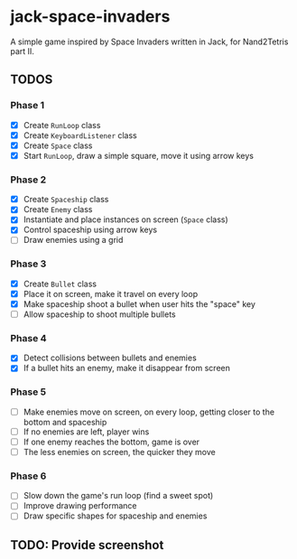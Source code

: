 # jack-space-invaders

A simple game inspired by Space Invaders written in Jack, for Nand2Tetris part II.

## TODOS

### Phase 1

- [x] Create `RunLoop` class
- [x] Create `KeyboardListener` class
- [x] Create `Space` class
- [x] Start `RunLoop`, draw a simple square, move it using arrow keys

### Phase 2

- [x] Create `Spaceship` class
- [x] Create `Enemy` class
- [x] Instantiate and place instances on screen (`Space` class)
- [x] Control spaceship using arrow keys
- [ ] Draw enemies using a grid

### Phase 3

- [x] Create `Bullet` class
- [x] Place it on screen, make it travel on every loop
- [x] Make spaceship shoot a bullet when user hits the "space" key
- [ ] Allow spaceship to shoot multiple bullets

### Phase 4

- [x] Detect collisions between bullets and enemies
- [x] If a bullet hits an enemy, make it disappear from screen

### Phase 5

- [ ] Make enemies move on screen, on every loop, getting closer to the bottom and spaceship
- [ ] If no enemies are left, player wins
- [ ] If one enemy reaches the bottom, game is over
- [ ] The less enemies on screen, the quicker they move

### Phase 6
- [ ] Slow down the game's run loop (find a sweet spot)
- [ ] Improve drawing performance
- [ ] Draw specific shapes for spaceship and enemies

## TODO: Provide screenshot

